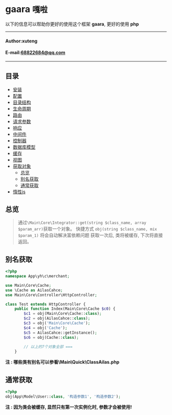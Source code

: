 **gaara** `嘎啦`
==========================
以下的信息可以帮助你更好的使用这个框架 **gaara**, 更好的使用 **php**
****
#### Author:xuteng
#### E-mail:68822684@qq.com
****
## 目录
* [安装](/helper/install.md)
* [配置](/helper/configure.md)
* [目录结构](/helper/catalog.md)
* [生命周期](/helper/cycle.md)
* [路由](/helper/route.md)
* [请求参数](/helper/request.md)
* [响应](/helper/response.md)
* [中间件](/helper/middleware.md)
* [控制器](/helper/controller.md)
* [数据库模型](/helper/model.md)
* [缓存](/helper/cache.md)
* [视图](/helper/view.md)
* [获取对象](/helper/getobj.md)
    * [总览](#总览)
    * [别名获取](#别名获取)
    * [通常获取](#通常获取)
* [惰性js](/helper/inertjs.md)

## 总览

> 通过`\Main\Core\Integrator::get(string $class_name, array $param_arr)`获取一个对象。
> 快捷方式 `obj(string $class_name, mix $param_1)`
> 将会自动解决富依赖问题
> 获取一次后, 类将被缓存, 下次将直接返回。

## 别名获取

```php
<?php
namespace App\yh\c\merchant;

use Main\Core\Cache;
use \Cache as AilasCahce;
use Main\Core\Controller\HttpController;

class Test extends HttpController {
    public function Index(Main\Core\Cache $c0) {
        $c1 = obj(Main\Core\Cache::class);
        $c2 = obj(AilasCahce::class);
        $c3 = obj('Main\Core\Cache');
        $c4 = obj('Cache');
        $c5 = AilasCahce::getInstance();
        $c6 = obj(Cache::class);
        
        // 以上的7个对象全部 ===
    }
```
**注 : 哪些类有别名可以参看\Main\Quick\ClassAilas.php**

## 通常获取

```php
<?php
obj(App\Model\User::class, '构造参数1', '构造参数2');

```
**注 : 因为类会被缓存, 显然只有第一次实例化时, 参数才会被使用!**